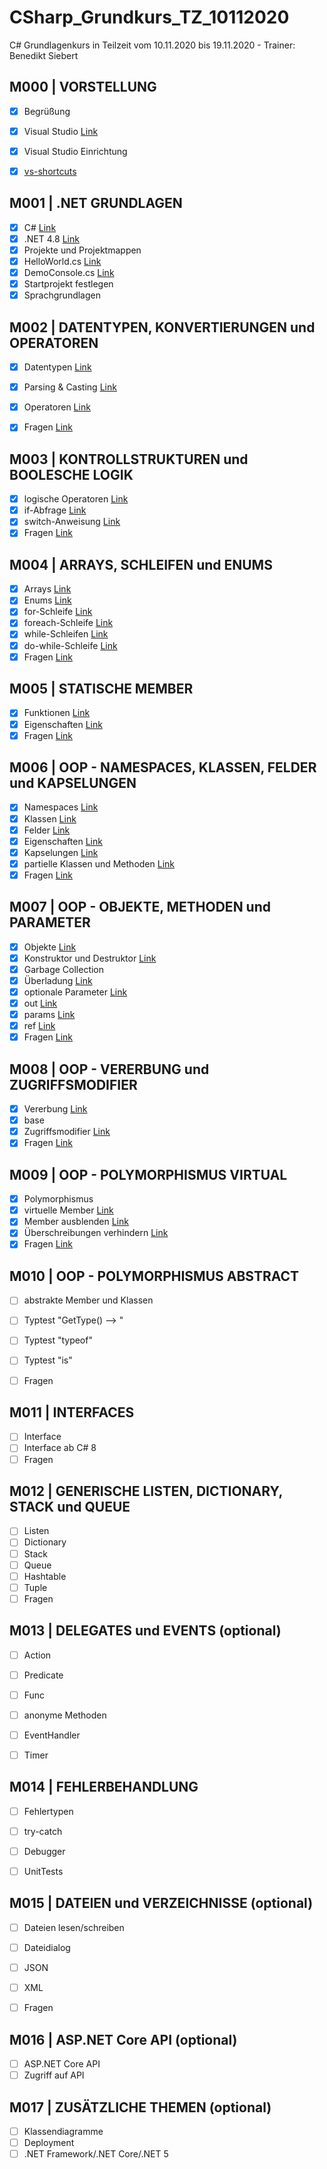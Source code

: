 # CSharp_Grundkurs_TZ_10112020
C# Grundlagenkurs in Teilzeit vom 10.11.2020 bis 19.11.2020 - Trainer: Benedikt Siebert

## M000 | VORSTELLUNG

- [x] Begrüßung
- [x] Visual Studio [Link](https://visualstudio.microsoft.com/de/) 
- [x] Visual Studio Einrichtung
- [x] [vs-shortcuts](VS-SHORTCUTS.md) 


## M001 | .NET GRUNDLAGEN
- [x] C# [Link](https://docs.microsoft.com/de-de/dotnet/csharp/) 
- [x] .NET 4.8 [Link](https://docs.microsoft.com/de-de/dotnet/api/?view=netframework-4.8) 
- [x] Projekte und Projektmappen
- [x] HelloWorld.cs [Link](Uebungen/Modul001_01_HelloWorld/Program.cs)  
- [x] DemoConsole.cs [Link](Uebungen/Modul001_02_DemoConsole/Program.cs)   
- [x] Startprojekt festlegen
- [x] Sprachgrundlagen
<!-- - [x] C# Cheatsheet [Link](CSHARP-CHEATSHEET.md) -->


## M002 | DATENTYPEN, KONVERTIERUNGEN und OPERATOREN
- [x] Datentypen [Link](Uebungen/Modul002_01_Datentypen/Program.cs) 
- [x] Parsing & Casting  [Link](Uebungen/Modul002_02_ParsingCasting/Program.cs) 
- [x] Operatoren [Link](Uebungen/Modul002_03_Operatoren/Program.cs) 
- [x] Fragen [Link](Uebungen/Modul002_Fragen/Program.cs) 
      

## M003 | KONTROLLSTRUKTUREN und BOOLESCHE LOGIK
- [x] logische Operatoren  [Link](Uebungen/Modul003_01_BoolescheLogik/Program.cs) 
- [x] if-Abfrage [Link](Uebungen/Modul003_02_Kontrollstrukturen/Program.cs) 
- [x] switch-Anweisung [Link](Uebungen/Modul003_02_Kontrollstrukturen/Program.cs) 
- [x] Fragen [Link](Uebungen/Modul003_Fragen/Program.cs) 

## M004 | ARRAYS, SCHLEIFEN und ENUMS
- [x] Arrays [Link](Uebungen/Modul004_01_Arrays/Program.cs) 
- [x] Enums [Link](Uebungen/Modul004_02_Enumeratoren/Program.cs) 
- [x] for-Schleife [Link](Uebungen/Modul004_03_Schleifen/Program.cs) 
- [x] foreach-Schleife [Link](Uebungen/Modul004_03_Schleifen/Program.cs) 
- [x] while-Schleifen [Link](Uebungen/Modul004_03_Schleifen/Program.cs) 
- [x] do-while-Schleife [Link](Uebungen/Modul004_03_Schleifen/Program.cs) 
- [x] Fragen [Link](Uebungen/Modul004_Fragen/Program.cs) 

## M005 | STATISCHE MEMBER
- [x] Funktionen  [Link](Uebungen/Modul005_01_statischeMember/Program.cs) 
- [x] Eigenschaften  [Link](Uebungen/Modul005_01_statischeMember/Program.cs) 
- [x] Fragen [Link](Uebungen/Modul005_Fragen/Program.cs) 

## M006 | OOP - NAMESPACES, KLASSEN, FELDER und KAPSELUNGEN
- [x] Namespaces [Link](Uebungen/Modul006_01_NamespaceKlassen/Program.cs) 
- [x] Klassen [Link](Uebungen/Modul006_01_NamespaceKlassen/Program.cs) 
- [x] Felder [Link](Uebungen/Modul006_02_FelderEigenschaften/Felder.cs) 
- [x] Eigenschaften  [Link](Uebungen/Modul006_02_FelderEigenschaften/Eigenschaften.cs) 
- [x] Kapselungen [Link](Uebungen/Modul006_02_FelderEigenschaften/Eigenschaften.cs) 
- [x] partielle Klassen und Methoden [Link](Uebungen/Modul006_03_partielleKlassenMethoden) 
- [x] Fragen [Link](Uebungen/Modul006_Fragen) 

## M007 | OOP - OBJEKTE, METHODEN und PARAMETER
- [x] Objekte [Link](Uebungen/Modul007_01_Objekte/Program.cs)  
- [x] Konstruktor und Destruktor [Link](Uebungen/Modul007_01_Objekte/Program.cs)  
- [x] Garbage Collection
- [x] Überladung [Link](Uebungen/Modul007_02_UeberlagerungParameter/Ueberladung.cs)  
- [x] optionale Parameter [Link](Uebungen/Modul007_02_UeberlagerungParameter/OptionaleParameter.cs)  
- [x] out [Link](Uebungen/Modul007_02_UeberlagerungParameter/SchluesselwortOut.cs)  
- [x] params [Link](Uebungen/Modul007_02_UeberlagerungParameter/SchluesselwortParams.cs)  
- [x] ref [Link](Uebungen/Modul007_02_UeberlagerungParameter/SchluesselwortRef.cs)  
- [x] Fragen [Link](Uebungen/Modul007_Fragen)  

## M008 | OOP - VERERBUNG und ZUGRIFFSMODIFIER
- [x] Vererbung [Link](Uebungen/Modul008_01_Vererbungen/Program.cs)  
- [x] base 
- [x] Zugriffsmodifier [Link](Uebungen/Modul008_02_Zugriffsmodifizierer/Program.cs)  
- [x] Fragen [Link](Uebungen/Modul008_Fragen)  

## M009 | OOP - POLYMORPHISMUS VIRTUAL
- [x] Polymorphismus
- [x] virtuelle Member [Link](Uebungen/Modul009_01_PolymorphismusVirtual/SchluesselwortOverride.cs)  
- [x] Member ausblenden [Link](Uebungen/Modul009_01_PolymorphismusVirtual/SchluesselwortNew.cs)  
- [x] Überschreibungen verhindern [Link](Uebungen/Modul009_01_PolymorphismusVirtual/SchluesselwortSealed.cs)  
- [x] Fragen [Link](Uebungen/Modul009_Fragen)  

## M010 | OOP - POLYMORPHISMUS ABSTRACT
- [ ] abstrakte Member und Klassen <!--[Link](Uebungen/Modul010_01_PolymorphismusAbstract/Program.cs) --> 
- [ ] Typtest "GetType() --> " <!--[Link](Uebungen/Modul010_02_Typpruefungen/Program.cs) --> 
- [ ] Typtest "typeof" <!--[Link](Uebungen/Modul010_02_Typpruefungen/Program.cs) --> 
- [ ] Typtest "is" <!--[Link](Uebungen/Modul010_02_Typpruefungen/Program.cs) --> 
- [ ] Fragen <!--[Link](Uebungen/Modul010_Fragen) --> 


## M011 | INTERFACES
- [ ] Interface <!--[Link](Uebungen/Modul011_01_Interface/Program.cs) --> 
- [ ] Interface ab C# 8 <!--[Link](Uebungen/Modul011_02_InterfaceCSharp8/Program.cs) --> 
- [ ] Fragen <!--[Link](Uebungen/Modul011_Fragen) --> 

## M012 | GENERISCHE LISTEN, DICTIONARY, STACK und QUEUE
- [ ] Listen <!--[Link](Uebungen/Modul012_01_Listen/List.cs) --> 
- [ ] Dictionary <!--[Link](Uebungen/Modul012_01_Listen/Dictionary.cs) --> 
- [ ] Stack <!--[Link](Uebungen/Modul012_01_Listen/Stack.cs) --> 
- [ ] Queue <!--[Link](Uebungen/Modul012_01_Listen/Queue.cs) --> 
- [ ] Hashtable <!--[Link](Uebungen/Modul012_01_Listen/Hashtable.cs) --> 
- [ ] Tuple <!--[Link](Uebungen/Modul012_01_Listen/Tuple.cs) --> 
- [ ] Fragen <!--[Link](Uebungen/Modul012_Fragen) --> 

## M013 | DELEGATES und EVENTS (optional)
- [ ] Action <!--[Link](Uebungen/Modul013_01_Delegates/Action.cs) --> 
- [ ] Predicate <!--[Link](Uebungen/Modul013_01_Delegates/Predicate.cs) --> 
- [ ] Func <!--[Link](Uebungen/Modul013_01_Delegates/Func.cs) --> 
- [ ] anonyme Methoden <!--[Link](Uebungen/Modul013_01_Delegates/AnonymeMethoden.cs) --> 
- [ ] EventHandler <!--[Link](Uebungen/Modul013_02_Events/Program.cs) --> 
- [ ] Timer <!--[Link](Uebungen/Modul013_03_Timer/Program.cs) --> 


## M014 | FEHLERBEHANDLUNG
- [ ] Fehlertypen
- [ ] try-catch <!--[Link](Uebungen/Modul014_01_Fehlerbehandlung/Program.cs) --> 
- [ ] Debugger 
- [ ] UnitTests <!--[Link](Uebungen/Modul014_02_UnitTest_Funktionen/Program.cs) --> 


## M015 | DATEIEN und VERZEICHNISSE (optional)
- [ ] Dateien lesen/schreiben <!--[Link](Uebungen/Modul015_01_Dateien_Verzeichnisse/MainWindow.xaml.cs) --> 
- [ ] Dateidialog <!--[Link](Uebungen/Modul015_01_Dateien_Verzeichnisse/MainWindow.xaml.cs) --> 
- [ ] JSON <!--[Link](Uebungen/Modul015_02_JSON/Program.cs) --> 
- [ ] XML <!--[Link](Uebungen/Modul015_03_XML/Program.cs) --> 
- [ ] Fragen <!--[Link](Uebungen/Modul015_Fragen) --> 


## M016 | ASP.NET Core API (optional)
- [ ] ASP.NET Core API <!--[Link](Uebungen/Modul016_API) -->
- [ ] Zugriff auf API <!--[Link](Uebungen/Modul016_API_Console) -->

## M017 | ZUSÄTZLICHE THEMEN (optional)
- [ ] Klassendiagramme
- [ ] Deployment
- [ ] .NET Framework/.NET Core/.NET 5